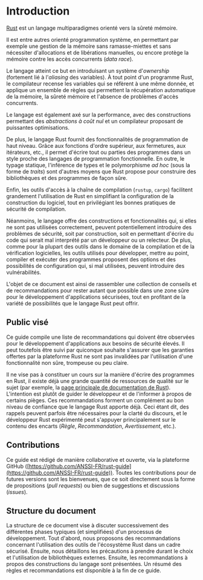 # Introduction

[Rust](https://www.rust-lang.org) est un langage multiparadigmes orienté vers
la sûreté mémoire.

Il est entre autres orienté programmation système, en permettant par exemple 
une gestion de la mémoire sans ramasse-miettes et sans nécessiter
d'allocations et de libérations manuelles, ou encore protège la mémoire contre
les accès concurrents (*data race*).

Le langage atteint ce but en introduisant un système
d'*ownership* (fortement lié à l'*aliasing* des variables). À tout point d'un
programme Rust, le compilateur recense les variables qui se réfèrent à une
même donnée, et applique un ensemble de règles qui permettent la récupération
automatique de la mémoire, la sûreté mémoire et l'absence de problèmes d'accès
concurrents.

Le langage est également axé sur la performance, avec des constructions
permettant des *abstractions à coût nul* et un compilateur proposant de puissantes
optimisations.

De plus, le langage Rust fournit des fonctionnalités de programmation de
haut niveau. Grâce aux fonctions d'ordre supérieur, aux fermetures, aux
itérateurs, etc., il permet d'écrire tout ou parties des programmes dans un
style proche des langages de programmation fonctionnelle.
En outre, le typage statique, l'inférence de types et le polymorphisme
*ad hoc* (sous la forme de *traits*) sont d'autres moyens que Rust propose pour
construire des bibliothèques et des programmes de façon sûre.

Enfin, les outils d'accès à la chaîne de compilation (`rustup`, `cargo`) facilitent
grandement l'utilisation de Rust en simplifiant la configuration de la construction
du logiciel, tout en privilégiant les bonnes pratiques de sécurité de compilation.

Néanmoins, le langage offre des constructions et
fonctionnalités qui, si elles ne sont pas utilisées correctement, peuvent
potentiellement introduire des problèmes de sécurité, soit par construction,
soit en permettant d'écrire du code qui serait mal interprété par un développeur
ou un relecteur. De plus, comme pour la plupart des outils dans le domaine de la
compilation et de la vérification logicielles, les outils utilisés pour
développer, mettre au point, compiler et exécuter des programmes proposent des
options et des possibilités de configuration qui, si mal utilisées, peuvent
introduire des vulnérabilités.

L'objet de ce document est ainsi de rassembler une collection de conseils et de
recommandations pour rester autant que possible dans une zone sûre pour le
développement d'applications sécurisées, tout en profitant de la variété de
possibilités que le langage Rust peut offrir.

## Public visé

Ce guide compile une liste de recommandations qui doivent être observées pour
le développement d'applications aux besoins de sécurité élevés. Il peut
toutefois être suivi par quiconque souhaite s'assurer que les garanties offertes
par la plateforme Rust ne sont pas invalidées par l'utilisation d'une
fonctionnalité non sûre, trompeuse ou peu claire.

Il ne vise pas à constituer un cours sur la manière d'écrire des programmes en
Rust, il existe déjà une grande quantité de ressources de qualité sur le sujet
(par exemple, la [page principale de documentation de Rust](https://doc.rust-lang.org)).
L'intention est plutôt de guider le développeur et de l'informer à propos de
certains pièges. Ces recommandations forment un complément au bon niveau de
confiance que le langage Rust apporte déjà. Ceci étant dit, des rappels peuvent
parfois être nécessaires pour la clarté du discours, et le développeur Rust
expérimenté peut s'appuyer principalement sur le contenu des encarts (*Règle*,
*Recommandation*, *Avertissement*, etc.).

## Contributions

Ce guide est rédigé de manière collaborative et ouverte, via la plateforme
GitHub
([https://github.com/ANSSI-FR/rust-guide](https://github.com/ANSSI-FR/rust-guide)).
Toutes les contributions pour de futures versions sont les bienvenues, que ce
soit directement sous la forme de propositions (*pull requests*) ou bien de
suggestions et discussions (*issues*).

## Structure du document

La structure de ce document vise à discuter successivement des différentes
phases typiques (et simplifiées) d'un processus de développement. Tout d'abord,
nous proposons des recommandations concernant l'utilisation des outils de
l'écosystème Rust dans un cadre sécurisé. Ensuite, nous détaillons les
précautions à prendre durant le choix et l'utilisation de bibliothèques
externes. Ensuite, les recommandations à propos des constructions du langage
sont présentées. <!-- TODO: Enfin, nous discutons de la bonne utilisation des outils de
test et de *fuzzing* pour un projet réalisé en Rust.--> Un résumé des règles et
recommandations est disponible à la fin de ce guide.
